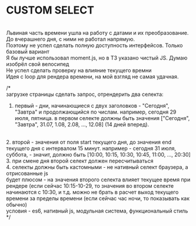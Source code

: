 # CUSTOM SELECT
<br>
Львиная часть времени ушла на работу с датами и их преобразование. До вчерашнего дня, с ними не работал напрямую. 
<br>Поэтому не успел сделать полную доступность интерфейсов. Только базовый вариант
<br>
Я бы лучше использовал moment.js, но в ТЗ указано чистый JS. Думаю изобрёл свой велосипед
<br>
Не успел сделать проверку на влияние текущего времни
<br>
Идея с loop для рендера времени, на мой взгляд не самая удачная. 


/*
<br>
загрузке страницы сделать запрос, отрендерить два селекта:
<br>
1. первый - дни, начинающиеся с двух заголовков - "Сегодня", "Завтра" и продолжающийся по числам. например, сегодня 29 июля, пятница. в первом селекте должны быть значения ["Сегодня", "Завтра", 31.07, 1.08, 2.08, ..., 12.08] (14 дней вперед).
<br>
2. второй - значения от поля start текущего дня, до значения end текущего дня c интервалом 15 минут. например - сегодня 31 июля, суббота, - значит, должно быть [10:00, 10:15, 10:30, 10:45, 11:00, ..., 20:30]
<br>
3. при смене дня второй селект должен пересчитываться
<br>
4. селекты должны быть кастомными - не нативный селект браузера, а отрисованные js
<br>
будет плюсом - на значения второго селекта влияет текущее время при рендере (если сейчас 10:15-10-29, то значения во втором селекте начинаются с 10:30, и т.д. можно не брать в расчет выход текущего времени за пределы времени (если сейчас час ночи, то показывать как обычно)
<br>
условия - es6, нативный js, модульная система, функциональный стиль
*/